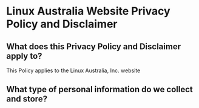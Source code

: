 # Linux Australia Website Privacy Policy and Disclaimer 

## What does this Privacy Policy and Disclaimer apply to? 

This Policy applies to the Linux Australia, Inc. website 

## What type of personal information do we collect and store? 

